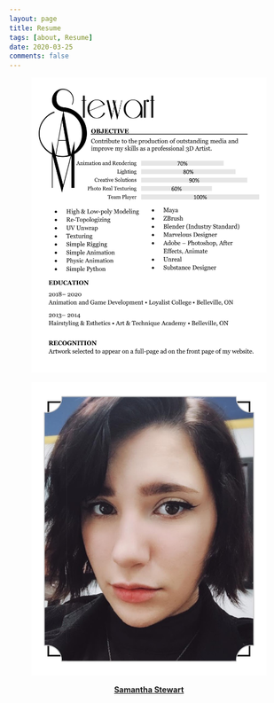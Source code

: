 ```yaml
---
layout: page
title: Resume
tags: [about, Resume]
date: 2020-03-25
comments: false
---
```

 
<figure>
	 <a href="assets/img/rsum.jpg"><img src="assets/img/rsum.jpg"></a>
</figure>
<figure>
	 <a href="assets/img/had.JPG"><img src="assets/img/had.JPG"></a>
</figure>   
<center><a href="https://www.linkedin.com/in/samanthaastewart/">
<b>Samantha Stewart</b></a> </center>
